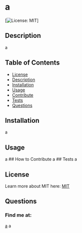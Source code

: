 # a
  [![License: MIT](https://img.shields.io/badge/License-MIT-yellow.svg)]
  ## Description
  a
  ## Table of Contents
  * [License](#license)
  * [Description](#description)
  * [Installation](#installation)
  * [Usage](#usage)
  * [Contribute](#contribute)
  * [Tests](#tests)
  * [Questions](#questions)
  ## Installation
  a
  ## Usage
  a
    ## How to Contribute
  a
    ## Tests
  a
  ## License
  Learn more about MIT here:
  [MIT](https://opensource.org/licenses/MIT)
  ## Questions
  ### Find me at:
  [a](https://github.com/a)
  a